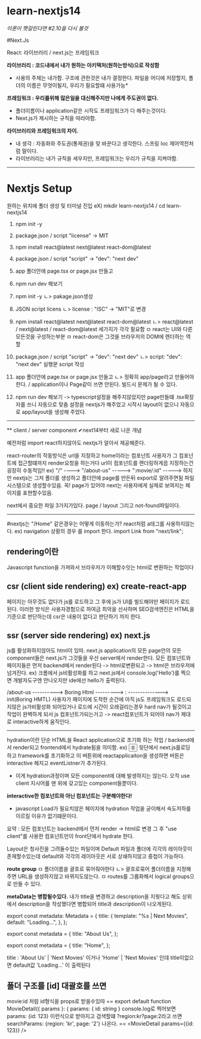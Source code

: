 # learn-nextjs14

*이론이 햇갈린다면 #2.10을 다시 볼것*

#Next.Js

React: 라이브러리 / next.js는 프레임워크

**라이브러리 : 코드내에서 내가 원하는 아키택처(원하는방식)으로 작성함**
- 사용의 주체는 내가함. 구조에 관한것은 내가 결정한다. 파일을 어디에 저장할지, 폴더의 이름은 무엇이될지, 우리가 필요할떄 사용가능*

**프레임워크 : 우리를위해 많은일을 대신해주지만 나에게 주도권이 없다.**
- 폴더이름이나 application같은 시작도 프레임워크가 다 해주는것이다. 
- Next.js가 제시하는 규칙을 따라야함.


**라이브러리와 프레임워크의 차이.**
- 내 생각 : 자동화와 주도권(통제권)을 맞 바꾼다고 생각한다. 스프링 Ioc 제어역전처럼 말이다.
- 라이브러리는 내가 규칙을 세우지만, 프레임워크는 우리가 규칙을 지켜야함.


--------------------------------------------------------------------------------------------------------------------------------------

# Nextjs Setup

원하는 위치에 폴더 생성 및 터미널 진입 eX) mkdir learn-nextjs14 / cd learn-nextjs14

1. npm init -y
2. package.json / script "license" -> MIT
3. npm install react@latest next@latest react-dom@latest
4. package.json / script "script" -> "dev": "next dev"
5. app 폴더안에 page.tsx or page.jsx 만들고
6. npm run dev 해보기



1. npm init -y 
ㄴ>  pakage.json생성 
2. JSON script licens
ㄴ> license : "ISC" -> "MIT"로 변경
3. npm install react@latest next@latest react-dom@latest
ㄴ> react@latest / next@latest / react-dom@latest 세가지가 각각 필요함
ㅁ react는 UI와 다른 모든것을 구성하는부분
ㅁ react-dom은 그것을 브라우저의 DOM에 렌더하는 역할
4. package.json / script "script" -> "dev": "next dev"
ㄴ> script: "dev": "next dev" 실행문 script 작성
5. app 폴더안에 page.tsx or page.jsx 만들고
ㄴ> 정확히 app/page라고 만들어야한다. / application이나 Page같이 쓰면 안된다. 빌드시 문제가 될 수 있다.
6. npm run dev 해보기
-> typescript설정을 해주지않았지만 page만들떄 .tsx확장자를 쓰니 자동으로 맞춤 설정을 nextjs가 해주었고
시작시 layout이 없으니 자동으로 app/layout을 생성해 주었다.

--------------------------------------------------------------------------------------------------------------------------------------

** client / server component ✔next14부터 새로 나온 개념

예전처럼 import react하지않아도 nextjs가 알아서 제공해준다.

react-router의 작동방식은  url을 지정하고 home이라는 컴포넌트  사용자가 그 컴포넌트에 접근할떄까지 render요청을 하는거다 
url이 컴포넌트를 랜더링하게끔 지정하는건 굉장히 수동적임!!
ex) 
"/" ----> <Home /> 
"/about-us" -----> <AboutUs />
":movie/:id" -----> <Movie />
하지만 nextjs는 그저 폴더를 생성하고 폴더안에 page를 만든뒤 export로 알려주면됨
파일시스템으로 생성할수있음. 꼭! page가 있어야 next는 사용자에게 실제로 보여지는 페이지를 표현할수있음.

next에서 중요한 파일 3가지가있다. 
page / layout 그리고 not-found파일이다.

--------------------------------------------------------------------------------------------------------------------------------------

#nextjs는 "/Home" 같은경우는 어떻게 이동하는가? react처럼 a태그를 사용하지않는다.
ex) navigation 상황의 경우 <Link />를 import 한다. import Link from "next/link";

## rendering이란
Javascript function을 가져와서 브라우저가 이해할수잇는 html로 변환하는 작업이다

## csr (client side rendering) ex) create-react-app
페이지는 아무것도 없다가 js를 로드하고 그 후에 js가 UI를 빌드해야만 페이지가 로드된다.
이러한 방식은 사용자경험으로 하여금 최악을 선사하며 SEO검색엔진은 HTML을기준으로 판단하는데 csr은 내용이 없다고 판단하기 까지 한다.

## ssr (server side rendering) ex) next.js
js를 활성화하지않아도 html이 있따.
next.js application의 모든 page안의 모든 component들은 next.js가 그것들을 우선 server에서 render한다.
모든 컴포넌트와 페이지들은 먼저 backend에서 render된다 -> html로변환되고 -> html은 브라우저에 넘겨진다.
ex) 크롬에서 js비활성화를 하고 next.js에서 console.log('Hello')를 찍으면 개발자도구엔 안나오지만 ide에선 hello가 출력된다.

/about-us ----------> Boring Html ---------> : --------------> init(Boring HMTL)
사용자가 페이지에 도착한 순간에 아직 js도 프레임워크도 로드되지않은 js가비활성화 되어있거나 로드에 시간이 오래걸리는경우 hard nav가 될것이고
 작업이 완벽하게 되서 js 컴포넌트가되는거고 -> react컴포넌트가 되어야 nav가 제대로 interactive하게 움직인다.
 
--------------------------------------------------------------------------------------------------------------------------------------

hydration이란
단순 HTML을 React application으로 초기화 하는 작업 / backend에서 render되고 frontend에서 hydrate됨을 의미함.
ex) <button>0</button>
뒷단에서 next.js를로딩하고 framework를 초기화하고 이 버튼위에 reactapplicaiton을 생성하면 버튼은 interactive 해지고 eventListner가 추가된다.
- 이게 hydration과정이며 모든 component에 대해 발생하지는 않는다. 오직 use client 지시어를 맨 위에 갖고있는 component들뿐이다.

**interactive한 컴포넌트와 아닌 컴포넌트는 구분해야한다!**
- javascript Load가 필요치않은 페이지에 hydration 작업을 굳이해서 속도저하를 이르킬 이유가 없기떄문이다.

요약 : 모든 컴포넌트는 backend에서 먼저 render -> html로 변경 그 후 "use client"를 사용한 컴포넌트만이 front단에서 hydrate 한다.



Layout은 청사진을 그려둘수있는 파일이며 Default 파일과 폴더에 각각의 레이아웃이 존재할수있는데 default와 각각의 레이아웃은 서로 상쇄하지않고 중첩이 가능하다.



**route group**
ㅁ 폴더이름을 괄호로 묶어줘야한다
ㄴ> 괄호로묶어 폴더이름을 지정해주면 URL을 생성하지않고 바뀌지도않는다.
ㅁ routes를 그룹화해서 logical groups으로 만들 수 있다.

**metaData는 병합될수있다.**
내가 title을 변경하고 description을 지웟다고 해도 상위에서 description을 작성했다면 병합되어 title과 description이 나오게된다.

export const metadata: Metadata = {
  title: {
    template: "%s | Next Movies",
    default: "Loading...",
  },
};

export const metadata = {
  title: "About Us",
};

export const metadata = {
  title: "Home",
};


title : 
'About Us' | 'Next Movies' 이거나 'Home' | 'Next Movies' 인데  title이없으면 default값 'Loading...' 이 출력된다

## 폴더 구조를 [id] 대괄호를 쓰면
movie:id 처럼 id형식을 props로 받을수있따 == export default function MovieDetail({ params }: { params: { id: string }
console.log로 찍어보면 params: {id: 123} 이런식으로 받아지고
검색할떄 ?region:kr?page:2라고 쓰면 searchParams: {region: 'kr', page: '2'} 나온다. == <MovieDetail params={{id: 123}} />
